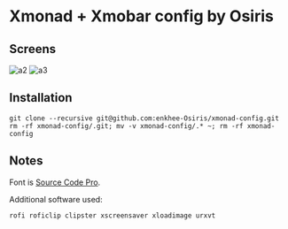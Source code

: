 # Xmonad + Xmobar config by Osiris

## Screens
![a2](https://user-images.githubusercontent.com/14227502/32180558-456919e6-bdcd-11e7-964b-38769760e709.jpg)
![a3](https://user-images.githubusercontent.com/14227502/32180560-45c72982-bdcd-11e7-8d71-6e657bbde3e7.jpg)


## Installation

```
git clone --recursive git@github.com:enkhee-Osiris/xmonad-config.git
rm -rf xmonad-config/.git; mv -v xmonad-config/.* ~; rm -rf xmonad-config
```

## Notes

Font is [Source Code Pro](https://aur.archlinux.org/packages/ttf-source-code-pro-ibx/).

Additional software used:
```
rofi roficlip clipster xscreensaver xloadimage urxvt
```